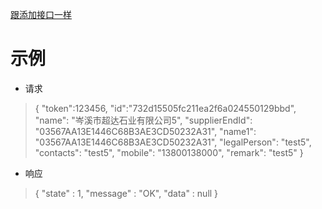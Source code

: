 [跟添加接口一样](add.md)

# 示例

* 请求

>{
>"token":123456,
>"id":"732d15505fc211ea2f6a024550129bbd",
>"name": "岑溪市超达石业有限公司5",
>"supplierEndId": "03567AA13E1446C68B3AE3CD50232A31",
>"name1": "03567AA13E1446C68B3AE3CD50232A31",
>"legalPerson": "test5",
>"contacts": "test5",
>"mobile": "13800138000",
>"remark": "test5"
>}

* 响应

>{
>  "state" : 1,
>  "message" : "OK",
>  "data" : null
>}
>
>